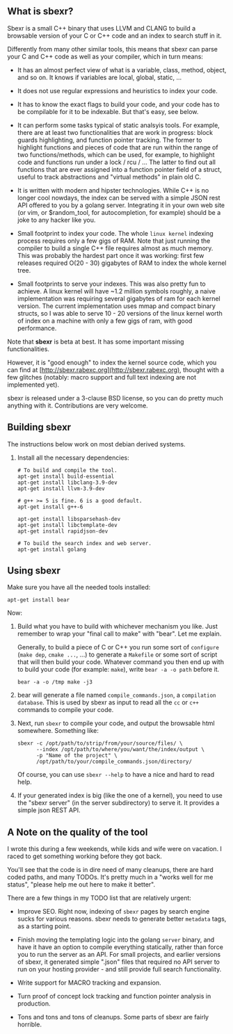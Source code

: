## What is sbexr?

Sbexr is a small C++ binary that uses LLVM and CLANG to build a browsable
version of your C or C++ code and an index to search stuff in it.

Differently from many other similar tools, this means that sbexr can
parse your C and C++ code as well as your compiler, which in turn
means:

   * It has an almost perfect view of what is a variable, class,
     method, object, and so on. It knows if variables are local,
     global, static, ...

   * It does not use regular expressions and heuristics to index
     your code.

   * It has to know the exact flags to build your code, and your
     code has to be compilable for it to be indexable. But that's
     easy, see below.

   * It can perform some tasks typical of static analsyis tools.
     For example, there are at least two functionalities that are work
     in progress: block guards highlighting, and function pointer
     tracking. The former to highlight functions and pieces of code
     that are run within the range of two functions/methods, which
     can be used, for example, to highlight code and functions run
     under a lock / rcu / ... The latter to find out all functions
     that are ever assigned into a function pointer field of a
     struct, useful to track abstractions and "virtual methods" in
     plain old C.

   * It is written with modern and hipster technologies. While C++
     is no longer cool nowdays, the index can be served with a simple
     JSON rest API offered to you by a golang server. Integrating
     it in your own web site (or vim, or $random_tool, for
     autocompletion, for example) should be a joke to any hacker like you.

   * Small footprint to index your code. The whole `linux kernel`
     indexing process requires only a few gigs of RAM. Note that just running
     the compiler to build a single C++ file requires almost as much memory.
     This was probably the hardest part once it was working: first few releases
     required O(20 - 30) gigabytes of RAM to index the whole kernel tree.

   * Small footprints to serve your indexes. This was also pretty fun
     to achieve. A linux kernel will have ~1.2 million symbols roughly, 
     a naive implementation was requiring several gigabytes of ram for
     each kernel version. The current implementation uses mmap and compact
     binary structs, so I was able to serve 10 - 20 versions of the linux
     kernel worth of index on a machine with only a few gigs of ram, with
     good performance.


Note that **sbexr** is beta at best. It has some important missing
functionalities.

However, it is "good enough" to index the kernel source code, which
you can find at [http://sbexr.rabexc.org](http://sbexr.rabexc.org),
thought with a few glitches (notably: macro support and full text
indexing are not implemented yet).

sbexr is released under a 3-clause BSD license, so you can do pretty
much anything with it. Contributions are very welcome.


## Building sbexr

The instructions below work on most debian derived systems.

1. Install all the necessary dependencies:

       # To build and compile the tool.
       apt-get install build-essential
       apt-get install libclang-3.9-dev
       apt-get install llvm-3.9-dev

       # g++ >= 5 is fine. 6 is a good default.
       apt-get install g++-6

       apt-get install libsparsehash-dev
       apt-get install libctemplate-dev
       apt-get install rapidjson-dev

       # To build the search index and web server.
       apt-get install golang


## Using sbexr

Make sure you have all the needed tools installed:

    apt-get install bear

Now:

1. Build what you have to build with whichever mechanism
   you like. Just remember to wrap your "final call to make"
   with "bear". Let me explain.

   Generally, to build a piece of C or C++ you run some
   sort of `configure` (`make dep`, `cmake ...`, ...) to generate
   a `Makefile` or some sort of script that will then build
   your code. Whatever command you then end up with to
   build your code (for example: `make`), write `bear -a -o path` before
   it.

       bear -a -o /tmp make -j3


2. bear will generate a file named `compile_commands.json`, a `compilation database`.
   This is used by sbexr as input to read all the `cc` or `c++` commands
   to compile your code.

3. Next, run `sbexr` to compile your code, and output the browsable html somewhere.
   Something like:

       sbexr -c /opt/path/to/strip/from/your/source/files/ \
             --index /opt/path/to/where/you/want/the/index/output \
             -p "Name of the project" \
             /opt/path/to/your/compile_commands.json/directory/

    Of course, you can use `sbexr --help` to have a nice and hard to read help.

4. If your generated index is big (like the one of a kernel), you need to use
   the "sbexr server" (in the server subdirectory) to serve it. It provides
   a simple json REST API.

## A Note on the quality of the tool

I wrote this during a few weekends, while kids and wife were on vacation.
I raced to get something working before they got back.

You'll see that the code is in dire need of many cleanups, there are hard
coded paths, and many TODOs. It's pretty much in a "works well for me status",
"please help me out here to make it better".

There are a few things in my TODO list that are relatively urgent:

   * Improve SEO. Right now, indexing of `sbexr` pages by search engine
     sucks for various reasons. sbexr needs to generate better `metadata` tags,
     as a starting point.

   * Finish moving the templating logic into the golang `server` binary, and
     have it have an option to compile everything statically, rather than force
     you to run the server as an API. For small projects, and earlier versions
     of sbexr, it generated simple ".json" files that required no API server to run
     on your hosting provider - and still provide full search functionality.

   * Write support for MACRO tracking and expansion.

   * Turn proof of concept lock tracking and function pointer analysis in
     production.

   * Tons and tons and tons of cleanups. Some parts of sbexr are fairly horrible.
